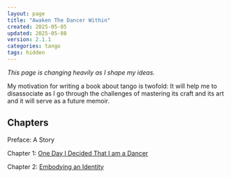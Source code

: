 ```yaml
---
layout: page
title: "Awaken The Dancer Within"
created: 2025-05-05
updated: 2025-05-08
version: 2.1.1
categories: tango
tags: hidden
---
```


_This page is changing heavily as I shape my ideas._

My motivation for writing a book about tango is twofold: It will help me to disassociate as I go through the challenges of mastering its craft and its art and it will serve as a future memoir.

## Chapters
Preface: A Story

Chapter 1: [One Day I Decided That I am a Dancer](/tango/book/one-day-i-decided-that-i-am-a-dancer)

Chapter 2: [Embodying an Identity](/tango/book/embody)
